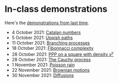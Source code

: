 # In-class demonstrations

Here's the [demonstrations from last time](../2019/demos/index.html).

- 4 October 2021: [Catalan numbers](Catalan_numbers.ipynb)
- 5 October 2021: [Uppish paths](Uppish_paths.ipynb)
- 11 October 2021: [Branching processes](Branching_processes.ipynb)
- 18 October 2021: [Fibonnacci complexity](Fibonnacci_complexity.ipynb)
- 28 October 2021: [PPP on a square with density $x^y$](PPP_x_to_the_y.ipynb)
- 28 October 2021: [The Cauchy process](Cauchy_process.ipynb)
- 1 November 2021: [Poisson rain](Poisson_rain.ipynb)
- 22 November 2021: [Brownian motions](Brownian_motions.ipynb)
- 30 November 2021: [Diffusions](Diffusions.ipynb)
